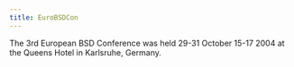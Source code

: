 ```yaml
---
title: EuroBSDCon
---
```

The 3rd European BSD Conference was held 29-31 October 15-17 2004 at the Queens Hotel in Karlsruhe, Germany.

